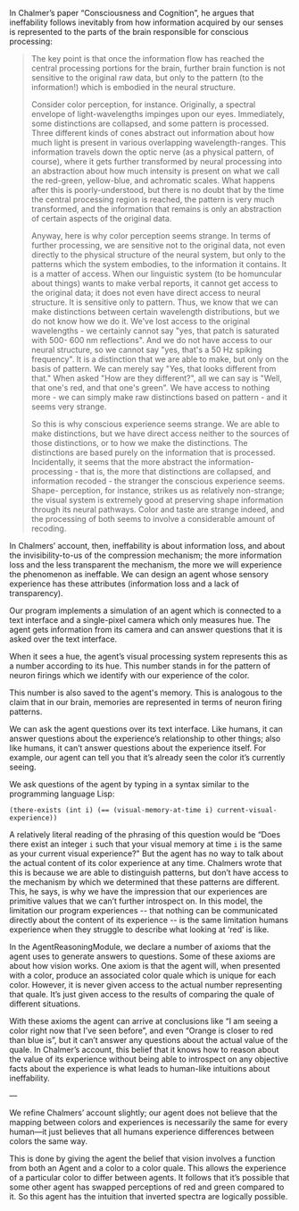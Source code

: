 In Chalmer’s paper “Consciousness and Cognition”, he argues that ineffability follows inevitably from how information acquired by our senses is represented to the parts of the brain responsible for conscious processing:

> The key point is that once the information flow has reached the central processing portions for the brain, further brain function is not sensitive to the original raw data, but only to the pattern (to the information!) which is embodied in the neural structure.
>
> Consider color perception, for instance. Originally, a spectral envelope of light-wavelengths impinges upon our eyes. Immediately, some distinctions are collapsed, and some pattern is processed. Three different kinds of cones abstract out information about how much light is present in various overlapping wavelength-ranges. This information travels down the optic nerve (as a physical pattern, of course), where it gets further transformed by neural processing into an abstraction about how much intensity is present on what we call the red-green, yellow-blue, and achromatic scales. What happens after this is poorly-understood, but there is no doubt that by the time the central processing region is reached, the pattern is very much transformed, and the information that remains is only an abstraction of certain aspects of the original data.
>
> Anyway, here is why color perception seems strange. In terms of further processing, we are sensitive not to the original data, not even directly to the physical structure of the neural system, but only to the patterns which the system embodies, to the information it contains. It is a matter of access. When our linguistic system (to be homuncular about things) wants to make verbal reports, it cannot get access to the original data; it does not even have direct access to neural structure. It is sensitive only to pattern. Thus, we know that we can make distinctions between certain wavelength distributions, but we do not know how we do it. We've lost access to the original wavelengths - we certainly cannot say "yes, that patch is saturated with 500- 600 nm reflections". And we do not have access to our neural structure, so we cannot say "yes, that's a 50 Hz spiking frequency". It is a distinction that we are able to make, but only on the basis of pattern. We can merely say "Yes, that looks different from that." When asked "How are they different?", all we can say is "Well, that one's red, and that one's green". We have access to nothing more - we can simply make raw distinctions based on pattern - and it seems very strange.
>
> So this is why conscious experience seems strange. We are able to make distinctions, but we have direct access neither to the sources of those distinctions, or to how we make the distinctions. The distinctions are based purely on the information that is processed. Incidentally, it seems that the more abstract the information-processing - that is, the more that distinctions are collapsed, and information recoded - the stranger the conscious experience seems. Shape- perception, for instance, strikes us as relatively non-strange; the visual system is extremely good at preserving shape information through its neural pathways. Color and taste are strange indeed, and the processing of both seems to involve a considerable amount of recoding.

In Chalmers’ account, then, ineffability is about information loss, and about the invisibility-to-us of the compression mechanism; the more information loss and the less transparent the mechanism, the more we will experience the phenomenon as ineffable. We can design an agent whose sensory experience has these attributes (information loss and a lack of transparency).

Our program implements a simulation of an agent which is connected to a text interface and a single-pixel camera which only measures hue. The agent gets information from its camera and can answer questions that it is asked over the text interface.

When it sees a hue, the agent’s visual processing system represents this as a number according to its hue. This number stands in for the pattern of neuron firings which we identify with our experience of the color.

This number is also saved to the agent's memory. This is analogous to the claim that in our brain, memories are represented in terms of neuron firing patterns.

We can ask the agent questions over its text interface. Like humans, it can answer questions about the experience’s relationship to other things; also like humans, it can’t answer questions about the experience itself. For example, our agent can tell you that it’s already seen the color it’s currently seeing.

We ask questions of the agent by typing in a syntax similar to the programming language Lisp:

    (there-exists (int i) (== (visual-memory-at-time i) current-visual-experience))

A relatively literal reading of the phrasing of this question would be “Does there exist an integer `i` such that your visual memory at time `i` is the same as your current visual experience?"
But the agent has no way to talk about the actual content of its color experience at any time. Chalmers wrote that this is because we are able to distinguish patterns, but don’t have access to the mechanism by which we determined that these patterns are different. This, he says, is why we have the impression that our experiences are primitive values that we can’t further introspect on. In this model, the limitation our program experiences -- that nothing can be communicated directly about the content of its experience -- is the same limitation humans experience when they struggle to describe what looking at ‘red’ is like.

In the AgentReasoningModule, we declare a number of axioms that the agent uses to generate answers to questions. Some of these axioms are about how vision works. One axiom is that the agent will, when presented with a color, produce an associated color quale which is unique for each color. However, it is never given access to the actual number representing that quale. It’s just given access to the results of comparing the quale of different situations.

With these axioms the agent can arrive at conclusions like “I am seeing a color right now that I’ve seen before”, and even “Orange is closer to red than blue is”, but it can’t answer any questions about the actual value of the quale. In Chalmer’s account, this belief that it knows how to reason about the value of its experience without being able to introspect on any objective facts about the experience is what leads to human-like intuitions about ineffability.

—

We refine Chalmers’ account slightly; our agent does not believe that the mapping between colors and experiences is necessarily the same for every human—it just believes that all humans experience differences between colors the same way.

This is done by giving the agent the belief that vision involves a function from both an Agent and a color to a color quale. This allows the experience of a particular color to differ between agents. It follows that it’s possible that some other agent has swapped perceptions of red and green compared to it. So this agent has the intuition that inverted spectra are logically possible.
